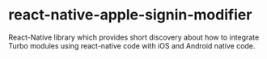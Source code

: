 # react-native-apple-signin-modifier
React-Native library which provides short discovery about how to integrate Turbo modules using react-native code with iOS and Android native code.
